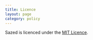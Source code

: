 ```yaml
---
title: Licence
layout: page
category: policy
---
```


Sazed is licenced under the [MIT Licence](http://nemo.mit-license.org/).